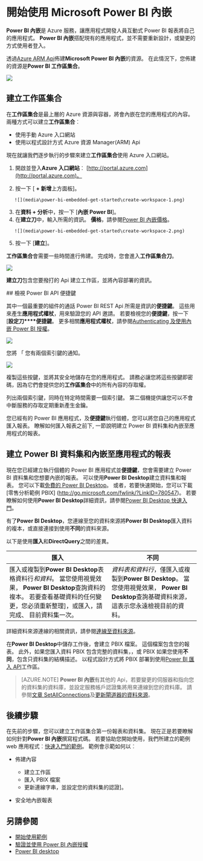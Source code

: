 <properties
   pageTitle="開始使用 Microsoft Power BI 內嵌"
   description="Power BI 內嵌、 將您的商務智慧應用程式的互動式 Power BI 報表"
   services="power-bi-embedded"
   documentationCenter=""
   authors="guyinacube"
   manager="erikre"
   editor=""
   tags=""/>
<tags
   ms.service="power-bi-embedded"
   ms.devlang="NA"
   ms.topic="hero-article"
   ms.tgt_pltfrm="NA"
   ms.workload="powerbi"
   ms.date="10/04/2016"
   ms.author="asaxton"/>

# <a name="get-started-with-microsoft-power-bi-embedded"></a>開始使用 Microsoft Power BI 內嵌

**Power BI 內嵌**是 Azure 服務，讓應用程式開發人員互動式 Power BI 報表將自己的應用程式。 **Power BI 內嵌**搭配現有的應用程式，並不需要重新設計，或變更的方式使用者登入。

透過[Azure ARM Api](https://msdn.microsoft.com/library/mt712306.aspx)佈建**Microsoft Power BI 內嵌**的資源。 在此情況下，您佈建的資源是**Power BI 工作區集合**。

![](media\power-bi-embedded-get-started\introduction.png)

## <a name="create-a-workspace-collection"></a>建立工作區集合
在**工作區集合**是最上層的 Azure 資源與容器，將會內嵌在您的應用程式的內容。 兩種方式可以建立**工作區集合**︰

   -    使用手動 Azure 入口網站
   -    使用以程式設計方式 Azure 資源 Manager(ARM) Api

現在就讓我們逐步執行的步驟來建立**工作區集合**使用 Azure 入口網站。

   1.   開啟並登入**Azure 入口網站**︰ [http://portal.azure.com](http://portal.azure.com)。

   2.   按一下 [ **+ 新增**上方面板]。

       ![](media\power-bi-embedded-get-started\create-workspace-1.png)

   3.   在**資料 + 分析**中，按一下 [**內嵌 Power BI**]。
   4.   在**建立刀**中，輸入所需的資訊。 **價格**，請參閱[Power BI 內嵌價格](http://go.microsoft.com/fwlink/?LinkID=760527)。

       ![](media\power-bi-embedded-get-started\create-workspace-2.png)

   5. 按一下 [**建立**]。

**工作區集合**會需要一些時間進行佈建。 完成時，您會進入**工作區集合刀**。

   ![](media\power-bi-embedded-get-started\create-workspace-3.png)

**建立刀**包含您要撥打的 Api 建立工作區，並將內容部署的資訊。

<a name="view-access-keys"/>
## <a name="view-power-bi-api-access-keys"></a>檢視 Power BI API 便捷鍵

其中一個最重要的組件的通話 Power BI REST Api 所需是資訊的**便捷鍵**。 這些用來產生**應用程式權杖**，用來驗證您的 API 邀請。 若要檢視您的**便捷鍵**，按一下 [**設定刀****便捷鍵**。 更多相關**應用程式權杖**，請參閱[Authenticating 及使用內嵌 Power BI 授權](power-bi-embedded-app-token-flow.md)。

   ![](media\power-bi-embedded-get-started\access-keys.png)

您將 「 您有兩個索引鍵的通知。

   ![](media\power-bi-embedded-get-started\access-keys-2.png)

複製這些按鍵，並將其安全地儲存在您的應用程式。 請務必讓您將這些按鍵即密碼，因為它們會提供您的**工作區集合**中的所有內容的存取權。

列出兩個索引鍵，同時在特定時間需要一個索引鍵。 第二個機提供讓您可以不會中斷服務的存取定期重新產生金鑰。

您已經有的 Power BI 應用程式，及**便捷鍵**執行個體，您可以將您自己的應用程式匯入報表。 瞭解如何匯入報表之前下, 一節說明建立 Power BI 資料集和內嵌至應用程式的報表。

## <a name="create-power-bi-datasets-and-reports-to-embed-into-an-app"></a>建立 Power BI 資料集和內嵌至應用程式的報表

現在您已經建立執行個體的 Power BI 應用程式並**便捷鍵**，您會需要建立 Power BI 資料集和您想要內嵌的報表。 可以使用**Power BI Desktop**建立資料集和報表。 您可以下載[免費的 Power BI Desktop](https://powerbi.microsoft.com/documentation/powerbi-desktop-get-the-desktop/)。 或者，若要快速開始，您可以下載 [零售分析範例 PBIX] (http://go.microsoft.com/fwlink/?LinkID=780547)。 若要瞭解如何使用**Power BI Desktop**詳細資訊，請參閱[Power BI Desktop 快速入門](https://powerbi.microsoft.com/en-us/guided-learning/powerbi-learning-0-2-get-started-power-bi-desktop)。

有了**Power BI Desktop**，您連線至您的資料來源將**Power BI Desktop**匯入資料的複本，或直接連接到使用**不同**的資料來源。

以下是使用**匯入**和**DirectQuery**之間的差異。

|匯入 | 不同
|---|---
|匯入或複製到**Power BI Desktop**表格資料行*和資料*。 當您使用視覺效果， **Power BI Desktop**查詢資料的複本。 若要查看基礎資料的任何變更，您必須重新整理]，或匯入，請完成、 目前資料集一次。|*資料表和資料行*，僅匯入或複製到**Power BI Desktop**。 當您使用視覺效果， **Power BI Desktop**查詢基礎資料來源，這表示您永遠檢視目前的資料。

詳細資料來源連線的相關資訊，請參閱[連線至資料來源](power-bi-embedded-connect-datasource.md)。

在**Power BI Desktop**中儲存工作後，會建立 PBIX 檔案。 這個檔案包含您的報表。 此外，如果您匯入資料 PBIX 包含完整的資料集，，或 PBIX 如果您使用**不同**，包含只資料集的結構描述。 以程式設計方式將 PBIX 部署到使用[Power BI 匯入 API](https://msdn.microsoft.com/library/mt711504.aspx)工作區。

> [AZURE.NOTE] **Power BI 內嵌**有其他的 Api，若要變更的伺服器和指向您的資料集的資料庫，並設定服務帳戶認證集將用來連線到您的資料庫。 請參閱[文章 SetAllConnections](https://msdn.microsoft.com/library/mt711505.aspx)及[更新閘道器的資料來源](https://msdn.microsoft.com/library/mt711498.aspx)。

## <a name="next-steps"></a>後續步驟
在先前的步驟，您可以建立工作區集合第一份報表和資料集。 現在正是若要瞭解如何針對**Power BI 內嵌**撰寫程式碼。 若要協助您開始使用，我們所建立的範例 web 應用程式︰[快速入門的範例](power-bi-embedded-get-started-sample.md)。 範例會示範如何以︰

  - 佈建內容
      - 建立工作區
      - 匯入 PBIX 檔案
      - 更新連線字串，並設定您的資料集的認證]。

  - 安全地內嵌報表

## <a name="see-also"></a>另請參閱
- [開始使用範例](power-bi-embedded-get-started-sample.md)
- [驗證並使用 Power BI 內嵌授權](power-bi-embedded-app-token-flow.md)
- [Power BI desktop](https://powerbi.microsoft.com/documentation/powerbi-desktop-get-the-desktop/)
